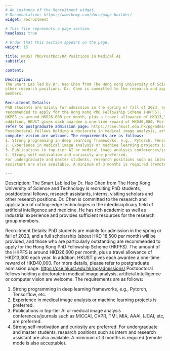 ```yaml
---
# An instance of the Recruitment widget.
# Documentation: https://wowchemy.com/docs/page-builder/
widget: recruitment

# This file represents a page section.
headless: true

# Order that this section appears on the page.
weight: 15

title: HKUST PhD/PostDoc/RA Positions in Medical AI
subtitle: 

content:

Description:
The Smart Lab led by Dr. Hao Chen from The Hong Kong University of Science and Technology is recruiting PhD students, postdoctoral fellows, research assistants, interns, visiting scholars and
other research positions. Dr. Chen is committed to the research and application of cutting-edge technologies in the interdisciplinary field of artificial intelligence and medicine. He has rich academic as well as industrial experience and provides sufficient resources for the research group
members.

Recruitment Details:
PhD students are mainly for admission in the spring or fall of 2023, and a full scholarship (about HKD 18,500 per month) will be provided, and those who are particularly outstanding are
recommended to apply for the Hong Kong PhD Fellowship Scheme (HKPFS). The amount of the
HKPFS is around HKD26,600 per month, plus a travel allowance of HKD13,300 each year. In
addition, HKUST gives each awardee a one-time reward of HKD40,000. For more details, please
refer to postgraduate admission page: https://cse.hkust.edu.hk/pg/admissions/
Postdoctoral fellows holding a doctorate in medical image analysis, artificial intelligence or
computer vision are welcome. The requirements are as follows:
1. Strong programming in deep learning frameworks, e.g., Pytorch, Tensorflow, etc.
2. Experience in medical image analysis or machine learning projects is preferred.
3. Publications in top-tier AI or medical image analysis conferences/journals such as MICCAI, CVPR, TMI, MIA, AAAI, IJCAI, etc, are preferred.
4. Strong self-motivation and curiosity are preferred.
For undergraduate and master students, research positions such as intern and research
assistant are also available. A minimum of 3 months is required (remote mode is also acceptable).

---
```

Description:
The Smart Lab led by Dr. Hao Chen from The Hong Kong University of Science and Technology is recruiting PhD students, postdoctoral fellows, research assistants, interns, visiting scholars and
other research positions. Dr. Chen is committed to the research and application of cutting-edge technologies in the interdisciplinary field of artificial intelligence and medicine. He has rich academic as well as industrial experience and provides sufficient resources for the research group
members.

Recruitment Details:
PhD students are mainly for admission in the spring or fall of 2023, and a full scholarship (about HKD 18,500 per month) will be provided, and those who are particularly outstanding are
recommended to apply for the Hong Kong PhD Fellowship Scheme (HKPFS). The amount of the
HKPFS is around HKD26,600 per month, plus a travel allowance of HKD13,300 each year. In
addition, HKUST gives each awardee a one-time reward of HKD40,000. For more details, please
refer to postgraduate admission page: https://cse.hkust.edu.hk/pg/admissions/
Postdoctoral fellows holding a doctorate in medical image analysis, artificial intelligence or
computer vision are welcome. The requirements are as follows:
1. Strong programming in deep learning frameworks, e.g., Pytorch, Tensorflow, etc.
2. Experience in medical image analysis or machine learning projects is preferred.
3. Publications in top-tier AI or medical image analysis conferences/journals such as MICCAI, CVPR, TMI, MIA, AAAI, IJCAI, etc, are preferred.
4. Strong self-motivation and curiosity are preferred.
For undergraduate and master students, research positions such as intern and research
assistant are also available. A minimum of 3 months is required (remote mode is also acceptable).
